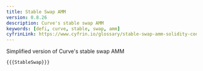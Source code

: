 ```yaml
---
title: Stable Swap AMM
version: 0.8.26
description: Curve's stable swap AMM
keywords: [defi, curve, stable, swap, amm]
cyfrinLink: https://www.cyfrin.io/glossary/stable-swap-amm-solidity-code-example
---
```


Simplified version of Curve's stable swap AMM

```solidity
{{{StableSwap}}}
```
